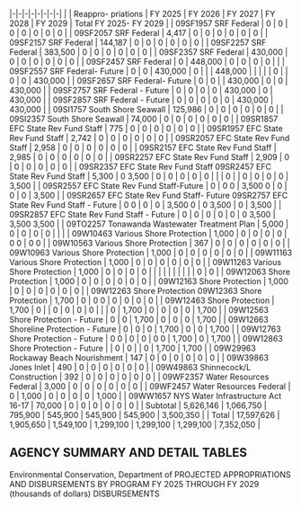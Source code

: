 |-|-|-|-|-|-|-|-|
| | Reappro-  priations | FY 2025 | FY 2026 | FY 2027 | FY 2028 | FY 2029 | Total FY 2025- FY  2029 |
| 09SF1957 SRF Federal | 0 | 0 | 0 | 0 | 0 | 0 | 0 |
| 09SF2057 SRF Federal | 4,417 | 0 | 0 | 0 | 0 | 0 | 0 |
| 09SF2157 SRF Federal | 144,187 | 0 | 0 | 0 | 0 | 0 | 0 |
| 09SF2257 SRF Federal | 383,500 | 0 | 0 | 0 | 0 | 0 | 0 |
| 09SF2357 SRF Federal | 430,000 | 0 | 0 | 0 | 0 | 0 | 0 |
| 09SF2457 SRF Federal | 0 | 448,000 | 0 | 0 | 0 | 0 | |
| 09SF2557 SRF Federal- Future | 0 | 0 | 430,000 | 0 | | | 448,000 |
| | | | 0 | | 0 | 0 | 430,000 |
| 09SF2657 SRF Federal- Future | 0 | 0 | | 430,000 | 0 | 0 | 430,000 |
| 09SF2757 SRF Federal - Future | 0 | 0 | 0 | 0 | 430,000 | 0 | 430,000 |
| 09SF2857 SRF Federal - Future | 0 | 0 | 0 | 0 | 0 | 430,000 | 430,000 |
| 09SI1757 South Shore Seawall | 125,986 | 0 | 0 | 0 | 0 | 0 | 0 |
| 09SI2357 South Shore Seawall | 74,000 | 0 | 0 | 0 | 0 | 0 | 0 |
| 09SR1857 EFC State Rev Fund Staff | 775 | 0 | 0 | 0 | 0 | 0 | 0 |
| 09SR1957 EFC State Rev Fund Staff | 2,742 | 0 | 0 | 0 | 0 | 0 | 0 |
| 09SR2057 EFC State Rev Fund Staff | 2,958 | 0 | 0 | 0 | 0 | 0 | 0 |
| 09SR2157 EFC State Rev Fund Staff | 2,985 | 0 | 0 | 0 | 0 | 0 | 0 |
| 09SR2257 EFC State Rev Fund Staff | 2,909 | 0 | 0 | 0 | 0 | 0 | 0 |
| 09SR2357 EFC State Rev Fund Staff 09SR2457 EFC State Rev Fund Staff | 5,300 | 0  3,500 | 0 | 0 | 0 | 0 | 0 |
| | 0 | | 0 | 0 | 0 | 0 | 3,500 |
| 09SR2557 EFC State Rev Fund Staff-Future | 0 | 0  0 | 3,500  0 | 0 | 0 | 0 | 3,500 |
| 09SR2657 EFC State Rev Fund Staff- Future 09SR2757 EFC State Rev Fund Staff - Future | 0  0 | 0 | 0 | 3,500  0 | 0  3,500 | 0 | 3,500 |
| 09SR2857 EFC State Rev Fund Staff - Future | 0 | 0 | 0 | 0 | 0 | 0  3,500 | 3,500  3,500 |
| 09TO2257 Tonawanda Wastewater Treatment Plan | 5,000 | 0 | 0 | 0 | 0 | | |
| 09W10463 Various Shore Protection | 1,000 | 0 | 0 | 0 | 0 | 0  0 | 0  0 |
| 09W10563 Various Shore Protection | 367 | 0 | 0 | 0 | 0 | 0 | 0 |
| 09W10963 Various Shore Protection | 1,000 | 0 | 0 | 0 | 0 | 0 | 0 |
| 09W11163 Various Shore Protection | 1,000 | 0 | 0 | 0 | 0 | 0 | 0 |
| 09W11263 Various Shore Protection | 1,000 | 0 | 0 | 0 | 0 | | |
| | | | | | | 0 | 0 |
| 09W12063 Shore Protection | 1,000 | 0 | 0 | 0 | 0 | 0 | 0 |
| 09W12163 Shore Protection | 1,000 | 0 | 0 | 0 | 0 | 0 | 0 |
| 09W12263 Shore Protection 09W12363 Shore Protection | 1,700 | 0 | 0  0 | 0 | 0 | 0 | 0 |
| 09W12463 Shore Protection | 1,700 | 0 | | 0 | 0 | 0 | 0 |
| | 0 | 1,700 | 0 | 0 | 0 | 0 | 1,700 |
| 09W12563 Shore Protection - Future | 0 | 0 | 1,700 | 0 | 0 | 0 | 1,700 |
| 09W12663 Shoreline Protection - Future | 0 | 0 | 0 | 1,700 | 0 | 0 | 1,700 |
| 09W12763 Shore Protection - Future | 0  0 | 0 | 0 | 0  0 | 1,700 | 0 | 1,700 |
| 09W12863 Shore Protection - Future | | 0 | 0 | | 0 | 1,700 | 1,700 |
| 09W29963 Rockaway Beach Nourishment | 147 | 0 | 0 | 0 | 0 | 0 | 0 |
| 09W39863 Jones Inlet | 490 | 0 | 0 | 0 | 0 | 0 | 0 |
| 09W49863 Shinnecock/L Construction | 392 | 0 | 0 | 0 | 0 | 0 | 0 |
| 09WF2357 Water Resources Federal | 3,000 | 0 | 0 | 0 | 0 | 0 | 0 |
| 09WF2457 Water Resources Federal | 0 | 1,000 | 0 | 0 | 0 | 0 | 1,000 |
| 09WW1657 NYS Water Infrastructure Act 16-17 | 70,000 | 0 | 0 | 0 | 0 | 0 | 0 |
| Subtotal | 5,626,146 | 1,066,750 | 795,900 | 545,900 | 545,900 | 545,900 | 3,500,350 |
| Total | 17,597,626 | 1,905,650 | 1,549,100 | 1,299,100 | 1,299,100 | 1,299,100 | 7,352,050 |

## **AGENCY SUMMARY AND DETAIL TABLES**

Environmental Conservation, Department of PROJECTED APPROPRIATIONS AND DISBURSEMENTS BY PROGRAM FY 2025 THROUGH FY 2029 (thousands of dollars) DISBURSEMENTS